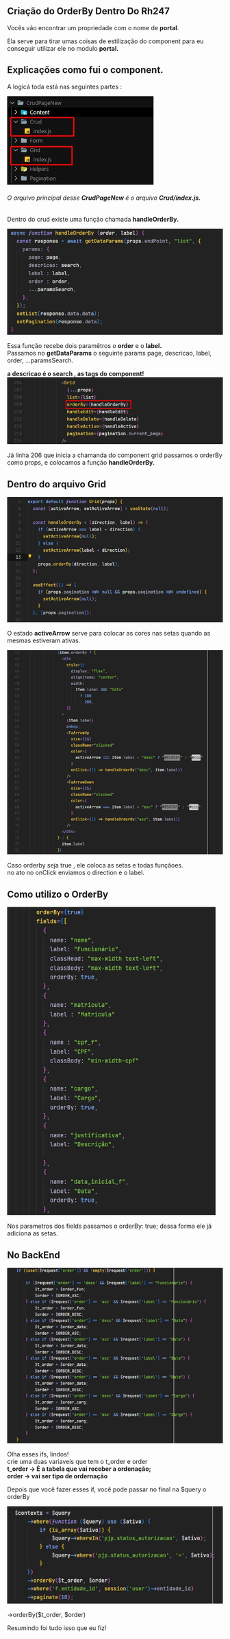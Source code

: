 ## Criação do OrderBy Dentro Do Rh247

<p>
  Vocês vão encontrar um propriedade
  com o nome de <strong>portal</strong>.
</p>
<p>
 Ela serve para tirar umas coisas de estilização do component para eu conseguir utilizar ele no modulo
 <strong>portal.</strong>
</p>

<h2>
 Explicações como fui o component.
</h2>

<p>
  A logicá toda está nas seguintes partes : 
</p>

<img src="./img/estrutura.jpg" />

<h6>
  O arquivo principal desse <strong>CrudPageNew</strong> é o arquivo <strong>Crud/index.js.</strong>
</h6>

<p>
  Dentro do crud existe uma função chamada <strong>handleOrderBy.</strong>
</p>

<img src="./img/handleOrderBy.jpg">

<br />
<p>
  Essa função recebe dois paramêtros o <strong>order</strong> e o <strong>label.</strong>
  <br />
  Passamos no <strong>getDataParams</strong> o seguinte params page, descricao, label, order, ...paramsSearch.
</p>
<strong>
  a descricao é o search , as tags do component!
</strong>
<img src="./img/grid-ordery-by7.jpg">
<p>
  Já linha 206 que inicia a chamanda do component grid passamos o orderBy como
  props, e colocamos a função <strong>handleOrderBy.</strong>
</p>

## Dentro do arquivo Grid

<img src="./img/grid-fucn.jpg">

<p>
  O estado <strong>activeArrow</strong> serve para colocar as cores nas setas
  quando as mesmas estiveram ativas.
</p>
<img src="./img/grid.jpg">

<p>
 Caso orderby seja true , ele coloca as setas e todas funçãoes.
 <br/>
 no ato no onClick enviamos o direction e o label.
</p>


## Como utilizo o OrderBy

<img src="./img/fields.jpg">

<p>
 Nos parametros dos fields passamos o orderBy: true; dessa forma
 ele já adiciona as setas.
</p>

## No BackEnd

<img src="./img/ifs.jpg">
<p>
 Olha esses ifs, lindos!
<br />
 crie uma duas variaveis que tem o t_order e order
 <br />
 <strong>
  t_order -> É a tabela que vai receber a ordenação;
  <br />
  order -> vai ser tipo de ordernação
 </strong>
</p>
<p>
 Depois que você fazer esses if, você pode passar no final na $query
 o orderBy
</p>
<img src="./img/query.jpg">
<p>->orderBy($t_order, $order)</p>
<p>
 Resumindo foi tudo isso que eu fiz!
</p>